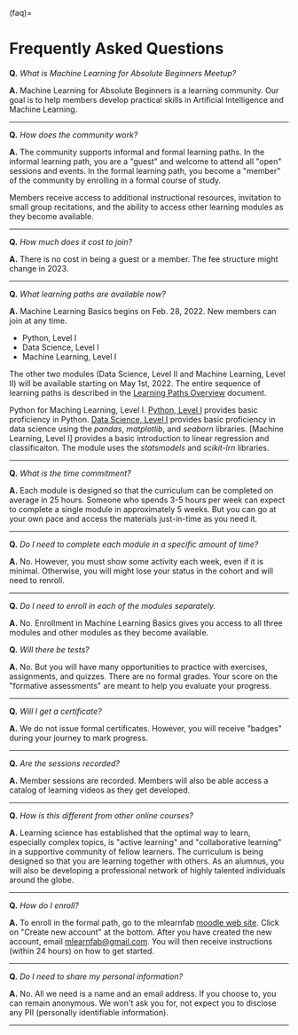 (faq)=
# Frequently Asked Questions

 


**Q.** *What is Machine Learning for Absolute Beginners Meetup?*

**A.** Machine Learning for Absolute Beginners is a learning community. Our goal is to help members develop practical skills in Artificial Intelligence and Machine Learning. 

 
---

**Q.** *How does the community work?*

**A.** The community supports informal and formal learning paths. In the informal learning path, you are a "guest" and welcome to attend all "open" sessions and events. In the formal learning path, you become a "member" of the community by enrolling in a formal course of study. 

Members receive access to additional instructional resources, invitation to small group recitations, and the ability to access other learning modules as they become available.

 
---


**Q.** *How much does it cost to join?*

**A.** There is no cost in being a guest or a member. The fee structure might change in 2023. 

---
 

**Q.** *What learning paths are available now?*

**A.** Machine Learning Basics begins on Feb. 28, 2022. New members can join at any time.

- Python, Level I
- Data Science, Level I
- Machine Learning, Level I 

The other two modules (Data Science, Level II and Machine Learning, Level II) will be available starting on May 1st, 2022. The entire sequence of learning paths is described in the [Learning Paths Overview](learningpaths) document.


Python for Maching Learning, Level I. [Python, Level I](pythonone) provides basic proficiency in Python. [Data Science, Level I](datascienceone) provides basic proficiency in data science using the *pandas*, *matplotlib*, and *seaborn* libraries. [Machine Learning, Level I] provides a basic introduction to linear regression and classificaiton. The module uses the *statsmodels* and *scikit-lrn* libraries.

---

**Q.** *What is the time commitment?*

**A.** Each module is designed so that the curriculum can be completed on average in 25 hours. Someone who spends 3-5 hours per week can expect to complete a single module in approximately 5 weeks. But you can go at your own pace and access the materials just-in-time as you need it.

---

**Q.** *Do I need to complete each module in a specific amount of time?*

**A.** No. However, you must show some activity each week, even if it is minimal. Otherwise, you will might lose your status in the cohort and will need to renroll.

---

**Q.** *Do I need to enroll in each of the modules separately.*

**A.** No. Enrollment in Machine Learning Basics gives you access to all three modules and other modules as they become available. 


**Q.** *Will there be tests?*

**A.** No. But you will have many opportunities to practice with exercises, assignments, and quizzes. There are no formal grades. Your score on the "formative assessments" are meant to help you evaluate your progress.

---

**Q.** *Will I get a certificate?*

**A.** We do not issue formal certificates. However, you will receive "badges" during your journey to mark progress. 

---


**Q.** *Are the sessions recorded?*

**A.** Member sessions are recorded. Members will also be able access a catalog of learning videos as they get developed.

---


**Q.** *How is this different from other online courses?*

**A.** Learning science has established that the optimal way to learn, especially complex topics, is "active learning" and "collaborative learning" in a supportive community of fellow learners. The curriculum is being designed so that you are learning together with others. As an alumnus, you will also be developing a professional network of highly talented individuals around the globe. 

---

**Q.** *How do I enroll?*

**A.** To enroll in the formal path, go to the mlearnfab [moodle web site](https://mlfab.moodlecloud.com). Click on "Create new account" at the bottom. After you have created the new account, email mlearnfab@gmail.com. You will then receive instructions (within 24 hours) on how to get started.

---


**Q.** *Do I need to share my personal information?*

**A.** No. All we need is a name and an email address. If you choose to, you can remain anonymous. We won't ask you for, not expect you to disclose any PII (personally identifiable information).

---

